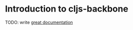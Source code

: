# Introduction to cljs-backbone

TODO: write [great documentation](http://jacobian.org/writing/what-to-write/)

